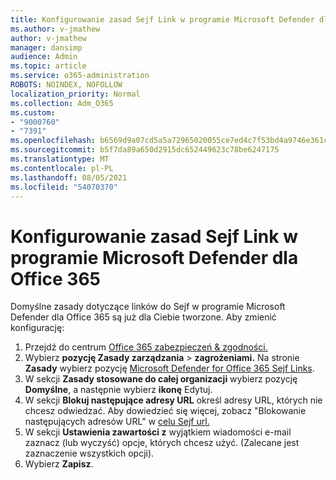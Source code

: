 ```yaml
---
title: Konfigurowanie zasad Sejf Link w programie Microsoft Defender dla Office 365
ms.author: v-jmathew
author: v-jmathew
manager: dansimp
audience: Admin
ms.topic: article
ms.service: o365-administration
ROBOTS: NOINDEX, NOFOLLOW
localization_priority: Normal
ms.collection: Adm_O365
ms.custom:
- "9000760"
- "7391"
ms.openlocfilehash: b6569d9a07cd5a5a72965020055ce7ed4c7f53bd4a9746e361c805c8410c0cde
ms.sourcegitcommit: b5f7da89a650d2915dc652449623c78be6247175
ms.translationtype: MT
ms.contentlocale: pl-PL
ms.lasthandoff: 08/05/2021
ms.locfileid: "54070370"
---
```

# <a name="set-up-safe-link-policies-in-microsoft-defender-for-office-365"></a>Konfigurowanie zasad Sejf Link w programie Microsoft Defender dla Office 365

Domyślne zasady dotyczące linków do Sejf w programie Microsoft Defender dla Office 365 są już dla Ciebie tworzone. Aby zmienić konfigurację:

1. Przejdź do centrum [Office 365 zabezpieczeń & zgodności.](https://go.microsoft.com/fwlink/p/?linkid=2077143)
2. Wybierz **pozycję Zasady zarządzania**  >  **zagrożeniami.** Na stronie **Zasady** wybierz pozycję [Microsoft Defender for Office 365 Sejf Links](https://go.microsoft.com/fwlink/?linkid=2101058).
3. W sekcji **Zasady stosowane do całej organizacji** wybierz pozycję **Domyślne**, a następnie wybierz **ikonę** Edytuj.
4. W sekcji **Blokuj następujące adresy URL** określ adresy URL, których nie chcesz odwiedzać. Aby dowiedzieć się więcej, zobacz "Blokowanie następujących adresów URL" w [celu Sejf url.](https://go.microsoft.com/fwlink/?linkid=2092123)
5. W sekcji **Ustawienia zawartości z** wyjątkiem wiadomości e-mail zaznacz (lub wyczyść) opcje, których chcesz użyć. (Zalecane jest zaznaczenie wszystkich opcji).
6. Wybierz **Zapisz**.
